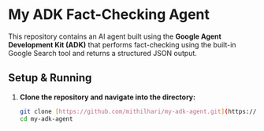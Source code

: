 # My ADK Fact-Checking Agent

This repository contains an AI agent built using the **Google Agent Development Kit (ADK)** that performs fact-checking using the built-in Google Search tool and returns a structured JSON output.

## Setup & Running

1. **Clone the repository and navigate into the directory:**
   ```bash
   git clone [https://github.com/mithilhari/my-adk-agent.git](https://github.com/mithilhari/my-adk-agent.git)
   cd my-adk-agent
